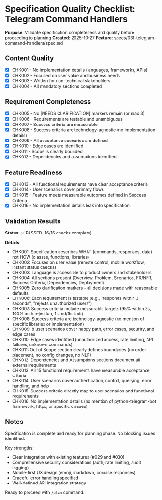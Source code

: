 # Specification Quality Checklist: Telegram Command Handlers

**Purpose**: Validate specification completeness and quality before proceeding to planning
**Created**: 2025-10-27
**Feature**: specs/031-telegram-command-handlers/spec.md

## Content Quality

- [x] CHK001 - No implementation details (languages, frameworks, APIs)
- [x] CHK002 - Focused on user value and business needs
- [x] CHK003 - Written for non-technical stakeholders
- [x] CHK004 - All mandatory sections completed

## Requirement Completeness

- [x] CHK005 - No [NEEDS CLARIFICATION] markers remain (or max 3)
- [x] CHK006 - Requirements are testable and unambiguous
- [x] CHK007 - Success criteria are measurable
- [x] CHK008 - Success criteria are technology-agnostic (no implementation details)
- [x] CHK009 - All acceptance scenarios are defined
- [x] CHK010 - Edge cases are identified
- [x] CHK011 - Scope is clearly bounded
- [x] CHK012 - Dependencies and assumptions identified

## Feature Readiness

- [x] CHK013 - All functional requirements have clear acceptance criteria
- [x] CHK014 - User scenarios cover primary flows
- [x] CHK015 - Feature meets measurable outcomes defined in Success Criteria
- [x] CHK016 - No implementation details leak into specification

## Validation Results

**Status**: ✅ PASSED (16/16 checks complete)

**Details**:
- CHK001: Specification describes WHAT (commands, responses, data) not HOW (classes, functions, libraries)
- CHK002: Focuses on user value (remote control, mobile workflow, instant status checks)
- CHK003: Language is accessible to product owners and stakeholders
- CHK004: All sections present (Overview, Problem, Scenarios, FR/NFR, Success Criteria, Dependencies, Deployment)
- CHK005: Zero clarification markers - all decisions made with reasonable defaults
- CHK006: Each requirement is testable (e.g., "responds within 3 seconds", "rejects unauthorized users")
- CHK007: Success criteria include measurable targets (95% within 3s, 100% auth rejection, 1 cmd/5s limit)
- CHK008: Success criteria are technology-agnostic (no mention of specific libraries or implementation)
- CHK009: 8 user scenarios cover happy path, error cases, security, and edge cases
- CHK010: Edge cases identified (unauthorized access, rate limiting, API failures, unknown commands)
- CHK011: Out of Scope section clearly defines boundaries (no order placement, no config changes, no NLP)
- CHK012: Dependencies and Assumptions sections document all external requirements
- CHK013: All 15 functional requirements have measurable acceptance criteria
- CHK014: User scenarios cover authentication, control, querying, error handling, and help
- CHK015: Success criteria directly map to user scenarios and functional requirements
- CHK016: No implementation details (no mention of python-telegram-bot framework, httpx, or specific classes)

## Notes

Specification is complete and ready for planning phase. No blocking issues identified.

Key strengths:
- Clear integration with existing features (#029 and #030)
- Comprehensive security considerations (auth, rate limiting, audit logging)
- Mobile-first UX design (emoji, markdown, concise responses)
- Graceful error handling specified
- Well-defined API integration strategy

Ready to proceed with `/plan` command.

